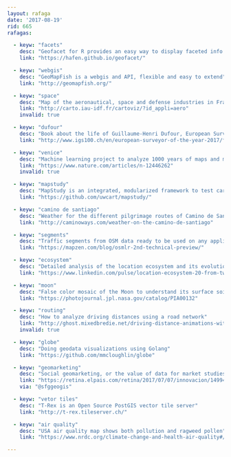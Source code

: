 ```yaml
---
layout: rafaga
date: '2017-08-19'
rid: 665
rafagas:

  - keyw: "facets"
    desc: "Geofacet for R provides an easy way to display faceted info using ggplot2"
    link: "https://hafen.github.io/geofacet/"

  - keyw: "webgis"
    desc: "GeoMapFish is a webgis and API, flexible and easy to extend"
    link: "http://geomapfish.org/"

  - keyw: "space"
    desc: "Map of the aeronautical, space and defense industries in France"
    link: "http://carto.iau-idf.fr/cartoviz/?id_appli=aero"
    invalid: true

  - keyw: "dufour"
    desc: "Book about the life of Guillaume-Henri Dufour, European Surveyor of the year 2017"
    link: "http://www.igs100.ch/en/european-surveyor-of-the-year-2017/fluid-book-guillaume-henri-dufour.html#/page/1"

  - keyw: "venice"
    desc: "Machine learning project to analyze 1000 years of maps and manuscripts from Venice golden age"
    link: "https://www.nature.com/articles/n-12446262"
    invalid: true

  - keyw: "mapstudy"
    desc: "MapStudy is an integrated, modularized framework to test cartographic hypothesis"
    link: "https://github.com/uwcart/mapstudy/"

  - keyw: "camino de santiago"
    desc: "Weather for the different pilgrimage routes of Camino de Santiago"
    link: "http://caminoways.com/weather-on-the-camino-de-santiago"

  - keyw: "segments"
    desc: "Traffic segments from OSM data ready to be used on any application"
    link: "https://mapzen.com/blog/osmlr-2nd-technical-preview/"

  - keyw: "ecosystem"
    desc: "Detailed analysis of the location ecosystem and its evolution"
    link: "https://www.linkedin.com/pulse/location-ecosystem-20-from-two-sharks-whale-shark-neil-shah"

  - keyw: "moon"
    desc: "False color mosaic of the Moon to understand its surface soil composition"
    link: "https://photojournal.jpl.nasa.gov/catalog/PIA00132"

  - keyw: "routing"
    desc: "How to analyze driving distances using a road network"
    link: "http://ghost.mixedbredie.net/driving-distance-animations-with-pgrouting-a-how-to/"
    invalid: true

  - keyw: "globe"
    desc: "Doing geodata visualizations using Golang"
    link: "https://github.com/mmcloughlin/globe"

  - keyw: "geomarketing"
    desc: "Social geomarketing, or the value of data for market studies"
    link: "https://retina.elpais.com/retina/2017/07/07/innovacion/1499437940_361391.html"
    via: "@sfggeogis"

  - keyw: "vetor tiles"
    desc: "T-Rex is an Open Source PostGIS vector tile server"
    link: "http://t-rex.tileserver.ch/"

  - keyw: "air quality"
    desc: "USA air quality map shows both pollution and ragweed pollen"
    link: "https://www.nrdc.org/climate-change-and-health-air-quality#/map"

---
```

